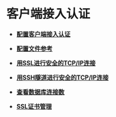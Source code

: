 # 客户端接入认证

-   **[配置客户端接入认证](配置客户端接入认证-1.md)**

-   **[配置文件参考](配置文件参考-2.md)**

-   **[用SSL进行安全的TCP/IP连接](用SSL进行安全的TCP-IP连接-3.md)**

-   **[用SSH隧道进行安全的TCP/IP连接](用SSH隧道进行安全的TCP-IP连接-4.md)**

-   **[查看数据库连接数](查看数据库连接数-5.md)**

-   **[SSL证书管理](SSL证书管理-6.md)**
